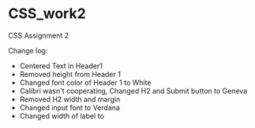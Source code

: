 # CSS_work2
CSS Assignment 2

Change log:
- Centered Text in Header1
- Removed height from Header 1
- Changed font color of Header 1 to White
- Calibri wasn't cooperating, Changed H2 and Submit button to Geneva
- Removed H2 width and margin
- Changed input font to Verdana
- Changed width of label to 